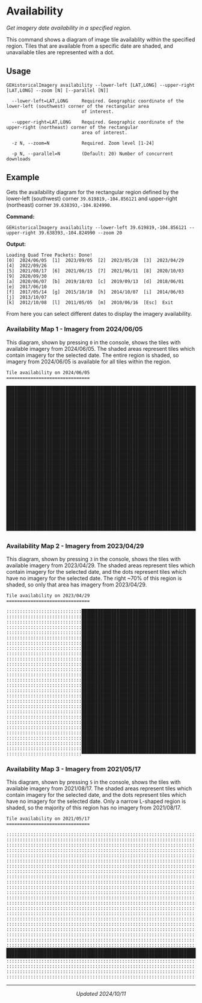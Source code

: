 # Availability
_Get imagery date availability in a specified region._

This command shows a diagram of image tile availablity within the specified region.
Tiles that are available from a specific date are shaded, and unavailable tiles are represented with a dot.

## Usage
```Console
GEHistoricalImagery availability --lower-left [LAT,LONG] --upper-right [LAT,LONG] --zoom [N] [--parallel [N]]

  --lower-left=LAT,LONG     Required. Geographic coordinate of the lower-left (southwest) corner of the rectangular area
                            of interest.

  --upper-right=LAT,LONG    Required. Geographic coordinate of the upper-right (northeast) corner of the rectangular
                            area of interest.

  -z N, --zoom=N            Required. Zoom level [1-24]
  
  -p N, --parallel=N        (Default: 20) Number of concurrent downloads
```

## Example
Gets the availability diagram for the rectangular region defined by the lower-left (southwest) corner `39.619819,-104.856121` and upper-right (northeast) corner `39.638393,-104.824990`.

**Command:**
```console
GEHistoricalImagery availability --lower-left 39.619819,-104.856121 --upper-right 39.638393,-104.824990 --zoom 20
```
**Output:**
```Console
Loading Quad Tree Packets: Done!
[0]  2024/06/05  [1]  2023/09/05  [2]  2023/05/28  [3]  2023/04/29  [4]  2022/09/26
[5]  2021/08/17  [6]  2021/06/15  [7]  2021/06/11  [8]  2020/10/03  [9]  2020/09/30
[a]  2020/06/07  [b]  2019/10/03  [c]  2019/09/13  [d]  2018/06/01  [e]  2017/06/10
[f]  2017/05/14  [g]  2015/10/10  [h]  2014/10/07  [i]  2014/06/03  [j]  2013/10/07
[k]  2012/10/08  [l]  2011/05/05  [m]  2010/06/16  [Esc]  Exit
```

From here you can select different dates to display the imagery availability.

### Availability Map 1 - Imagery from 2024/06/05
This diagram, shown by pressing `0` in the console, shows the tiles with available imagery from 2024/06/05. The shaded areas represent tiles which contain imagery for the selected date. The entire region is shaded, so imagery from 2024/06/05 is available for all tiles within the region.

```console
Tile availability on 2024/06/05
===============================

████████████████████████████████████████████████████████████████████████████████████████████
████████████████████████████████████████████████████████████████████████████████████████████
████████████████████████████████████████████████████████████████████████████████████████████
████████████████████████████████████████████████████████████████████████████████████████████
████████████████████████████████████████████████████████████████████████████████████████████
████████████████████████████████████████████████████████████████████████████████████████████
████████████████████████████████████████████████████████████████████████████████████████████
████████████████████████████████████████████████████████████████████████████████████████████
████████████████████████████████████████████████████████████████████████████████████████████
████████████████████████████████████████████████████████████████████████████████████████████
████████████████████████████████████████████████████████████████████████████████████████████
████████████████████████████████████████████████████████████████████████████████████████████
████████████████████████████████████████████████████████████████████████████████████████████
████████████████████████████████████████████████████████████████████████████████████████████
████████████████████████████████████████████████████████████████████████████████████████████
████████████████████████████████████████████████████████████████████████████████████████████
████████████████████████████████████████████████████████████████████████████████████████████
████████████████████████████████████████████████████████████████████████████████████████████
████████████████████████████████████████████████████████████████████████████████████████████
████████████████████████████████████████████████████████████████████████████████████████████
████████████████████████████████████████████████████████████████████████████████████████████
████████████████████████████████████████████████████████████████████████████████████████████
████████████████████████████████████████████████████████████████████████████████████████████
████████████████████████████████████████████████████████████████████████████████████████████
████████████████████████████████████████████████████████████████████████████████████████████
████████████████████████████████████████████████████████████████████████████████████████████
████████████████████████████████████████████████████████████████████████████████████████████
▀▀▀▀▀▀▀▀▀▀▀▀▀▀▀▀▀▀▀▀▀▀▀▀▀▀▀▀▀▀▀▀▀▀▀▀▀▀▀▀▀▀▀▀▀▀▀▀▀▀▀▀▀▀▀▀▀▀▀▀▀▀▀▀▀▀▀▀▀▀▀▀▀▀▀▀▀▀▀▀▀▀▀▀▀▀▀▀▀▀▀▀
```
### Availability Map 2 - Imagery from 2023/04/29
This diagram, shown by pressing `3` in the console, shows the tiles with available imagery from 2023/04/29. The shaded areas represent tiles which contain imagery for the selected date, and the dots represent tiles which have no imagery for the selected date. The right ~70% of this region is shaded, so only that area has imagery from 2023/04/29.

```console
Tile availability on 2023/04/29
===============================

::::::::::::::::::::::::::::████████████████████████████████████████████████████████████████
::::::::::::::::::::::::::::████████████████████████████████████████████████████████████████
::::::::::::::::::::::::::::████████████████████████████████████████████████████████████████
::::::::::::::::::::::::::::████████████████████████████████████████████████████████████████
::::::::::::::::::::::::::::████████████████████████████████████████████████████████████████
::::::::::::::::::::::::::::████████████████████████████████████████████████████████████████
::::::::::::::::::::::::::::████████████████████████████████████████████████████████████████
::::::::::::::::::::::::::::████████████████████████████████████████████████████████████████
::::::::::::::::::::::::::::████████████████████████████████████████████████████████████████
::::::::::::::::::::::::::::████████████████████████████████████████████████████████████████
::::::::::::::::::::::::::::████████████████████████████████████████████████████████████████
::::::::::::::::::::::::::::████████████████████████████████████████████████████████████████
::::::::::::::::::::::::::::████████████████████████████████████████████████████████████████
::::::::::::::::::::::::::::████████████████████████████████████████████████████████████████
::::::::::::::::::::::::::::████████████████████████████████████████████████████████████████
::::::::::::::::::::::::::::████████████████████████████████████████████████████████████████
::::::::::::::::::::::::::::████████████████████████████████████████████████████████████████
::::::::::::::::::::::::::::████████████████████████████████████████████████████████████████
::::::::::::::::::::::::::::████████████████████████████████████████████████████████████████
::::::::::::::::::::::::::::████████████████████████████████████████████████████████████████
::::::::::::::::::::::::::::████████████████████████████████████████████████████████████████
::::::::::::::::::::::::::::████████████████████████████████████████████████████████████████
::::::::::::::::::::::::::::████████████████████████████████████████████████████████████████
::::::::::::::::::::::::::::████████████████████████████████████████████████████████████████
::::::::::::::::::::::::::::████████████████████████████████████████████████████████████████
::::::::::::::::::::::::::::████████████████████████████████████████████████████████████████
::::::::::::::::::::::::::::████████████████████████████████████████████████████████████████
::::::::::::::::::::::::::::▀▀▀▀▀▀▀▀▀▀▀▀▀▀▀▀▀▀▀▀▀▀▀▀▀▀▀▀▀▀▀▀▀▀▀▀▀▀▀▀▀▀▀▀▀▀▀▀▀▀▀▀▀▀▀▀▀▀▀▀▀▀▀▀
```
### Availability Map 3 - Imagery from 2021/05/17
This diagram, shown by pressing `5` in the console, shows the tiles with available imagery from 2021/08/17. The shaded areas represent tiles which contain imagery for the selected date, and the dots represent tiles which have no imagery for the selected date. Only a narrow L-shaped region is shaded, so the majority of this region has no imagery from 2021/08/17.

```console
Tile availability on 2021/05/17
===============================

::::::::::::::::::::::::::::::::::::::::::::::::::::::::::::::::::::::::::::::::████::::::::
::::::::::::::::::::::::::::::::::::::::::::::::::::::::::::::::::::::::::::::::████::::::::
::::::::::::::::::::::::::::::::::::::::::::::::::::::::::::::::::::::::::::::::████::::::::
::::::::::::::::::::::::::::::::::::::::::::::::::::::::::::::::::::::::::::::::████::::::::
::::::::::::::::::::::::::::::::::::::::::::::::::::::::::::::::::::::::::::::::████::::::::
::::::::::::::::::::::::::::::::::::::::::::::::::::::::::::::::::::::::::::::::████::::::::
::::::::::::::::::::::::::::::::::::::::::::::::::::::::::::::::::::::::::::::::████::::::::
::::::::::::::::::::::::::::::::::::::::::::::::::::::::::::::::::::::::::::::::████::::::::
::::::::::::::::::::::::::::::::::::::::::::::::::::::::::::::::::::::::::::::::████::::::::
::::::::::::::::::::::::::::::::::::::::::::::::::::::::::::::::::::::::::::::::████::::::::
::::::::::::::::::::::::::::::::::::::::::::::::::::::::::::::::::::::::::::::::████::::::::
::::::::::::::::::::::::::::::::::::::::::::::::::::::::::::::::::::::::::::::::████::::::::
::::::::::::::::::::::::::::::::::::::::::::::::::::::::::::::::::::::::::::::::████::::::::
::::::::::::::::::::::::::::::::::::::::::::::::::::::::::::::::::::::::::::::::████::::::::
::::::::::::::::::::::::::::::::::::::::::::::::::::::::::::::::::::::::::::::::████::::::::
::::::::::::::::::::::::::::::::::::::::::::::::::::::::::::::::::::::::::::::::████::::::::
::::::::::::::::::::::::::::::::::::::::::::::::::::::::::::::::::::::::::::::::████::::::::
::::::::::::::::::::::::::::::::::::::::::::::::::::::::::::::::::::::::::::::::████::::::::
::::::::::::::::::::::::::::::::::::::::::::::::::::::::::::::::::::::::::::::::████::::::::
::::::::::::::::::::::::::::::::::::::::::::::::::::::::::::::::::::::::::::::::████::::::::
::::::::::::::::::::::::::::::::::::::::::::::::::::::::::::::::::::::::::::::::████::::::::
::::::::::::::::::::::::::::::::::::::::::::::::::::::::::::::::::::::::::::::::████::::::::
████████████████████████████████████████████████████████████████████████████████████::::::::
████████████████████████████████████████████████████████████████████████████████████::::::::
::::::::::::::::::::::::::::::::::::::::::::::::::::::::::::::::::::::::::::::::::::::::::::
::::::::::::::::::::::::::::::::::::::::::::::::::::::::::::::::::::::::::::::::::::::::::::
::::::::::::::::::::::::::::::::::::::::::::::::::::::::::::::::::::::::::::::::::::::::::::
::::::::::::::::::::::::::::::::::::::::::::::::::::::::::::::::::::::::::::::::::::::::::::
```

************************
<p align="center"><i>Updated 2024/10/11</i></p>

